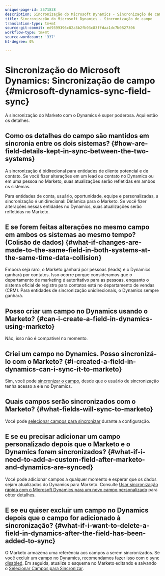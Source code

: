 ```yaml
---
unique-page-id: 3571838
description: Sincronização do Microsoft Dynamics - Sincronização de campo - Documentos do Marketo - Documentação do produto
title: Sincronização do Microsoft Dynamics - Sincronização de campo
translation-type: tm+mt
source-git-commit: ed9399396c82a3b2fb93c83ffdaa1dc7b0827306
workflow-type: tm+mt
source-wordcount: '337'
ht-degree: 0%

---
```



# Sincronização do Microsoft Dynamics: Sincronização de campo {#microsoft-dynamics-sync-field-sync}

A sincronização do Marketo com o Dynamics é super poderosa. Aqui estão os detalhes.

## Como os detalhes do campo são mantidos em sincronia entre os dois sistemas? {#how-are-field-details-kept-in-sync-between-the-two-systems}

A sincronização é bidirecional para entidades de cliente potencial e de contato. Se você fizer alterações em um lead ou contato no Dynamics ou em uma pessoa no Marketo, suas atualizações serão refletidas em ambos os sistemas.

Para entidades de conta, usuário, oportunidade, equipe e personalizadas, a sincronização é unidirecional: Dinâmica para o Marketo. Se você fizer alterações nessas entidades no Dynamics, suas atualizações serão refletidas no Marketo.

## E se forem feitas alterações no mesmo campo em ambos os sistemas ao mesmo tempo? (Colisão de dados) {#what-if-changes-are-made-to-the-same-field-in-both-systems-at-the-same-time-data-collision}

Embora seja raro, o Marketo ganhará por pessoas (leads) e o Dynamics ganhará por contatos. Isso ocorre porque consideramos que o departamento de marketing é autoritativo para as pessoas, enquanto o sistema oficial de registro para contatos está no departamento de vendas (CRM). Para entidades de sincronização unidirecionais, o Dynamics sempre ganhará.

## Posso criar um campo no Dynamics usando o Marketo? {#can-i-create-a-field-in-dynamics-using-marketo}

Não, isso não é compatível no momento.

## Criei um campo no Dynamics. Posso sincronizá-lo com o Marketo? {#i-created-a-field-in-dynamics-can-i-sync-it-to-marketo}

Sim, você pode [sincronizar o campo](/help/marketo/product-docs/crm-sync/microsoft-dynamics-sync/sync-setup/microsoft-dynamics-365/step-3-of-3-connect.md#select-fields-to-sync), desde que o usuário de sincronização tenha acesso a ele no Dynamics.

## Quais campos serão sincronizados com o Marketo? {#what-fields-will-sync-to-marketo}

Você pode [selecionar campos para sincronizar](/help/marketo/product-docs/crm-sync/microsoft-dynamics-sync/sync-setup/microsoft-dynamics-365/step-3-of-3-connect.md#select-fields-to-sync) durante a configuração.

## E se eu precisar adicionar um campo personalizado depois que o Marketo e o Dynamics forem sincronizados? {#what-if-i-need-to-add-a-custom-field-after-marketo-and-dynamics-are-synced}

Você pode adicionar campos a qualquer momento e esperar que os dados sejam atualizados do Dynamics para Marketo. Consulte [Usar sincronização rápida com o Microsoft Dynamics para um novo campo personalizado](/help/marketo/product-docs/crm-sync/microsoft-dynamics-sync/microsoft-dynamics-sync-details/microsoft-dynamics-sync-field-sync/use-quick-sync-with-microsoft-dynamics-for-a-new-custom-field.md) para obter detalhes.

## E se eu quiser excluir um campo no Dynamics depois que o campo for adicionado à sincronização? {#what-if-i-want-to-delete-a-field-in-dynamics-after-the-field-has-been-added-to-sync}

O Marketo armazena uma referência aos campos a serem sincronizados. Se você excluir um campo no Dynamics, recomendamos fazer isso com o [sync disabled](/help/marketo/product-docs/crm-sync/salesforce-sync/enable-disable-the-salesforce-sync.md). Em seguida, atualize o esquema no Marketo editando e salvando o [Selecionar Campos para Sincronizar](/help/marketo/product-docs/crm-sync/microsoft-dynamics-sync/microsoft-dynamics-sync-details/microsoft-dynamics-sync-field-sync/editing-fields-to-sync-before-deleting-them-in-dynamics.md).